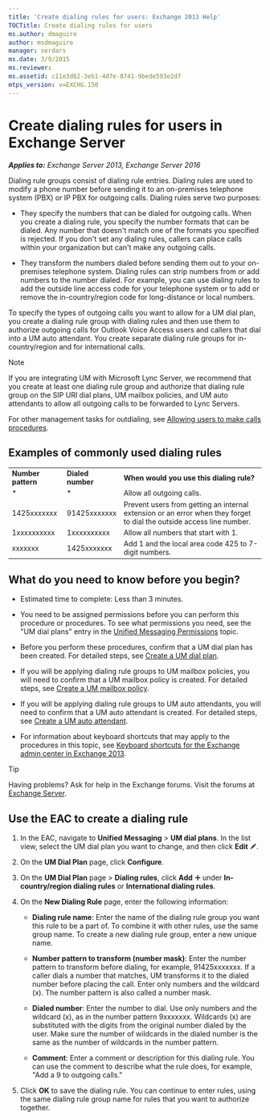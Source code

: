 ```yaml
---
title: 'Create dialing rules for users: Exchange 2013 Help'
TOCTitle: Create dialing rules for users
ms.author: dmaguire
author: msdmaguire
manager: serdars
ms.date: 3/9/2015
ms.reviewer:
ms.assetid: c11e3d62-3eb1-4d7e-8741-9bede593e2df
mtps_version: v=EXCHG.150
---
```


# Create dialing rules for users in Exchange Server

_**Applies to:** Exchange Server 2013, Exchange Server 2016_

Dialing rule groups consist of dialing rule entries. Dialing rules are used to modify a phone number before sending it to an on-premises telephone system (PBX) or IP PBX for outgoing calls. Dialing rules serve two purposes:

- They specify the numbers that can be dialed for outgoing calls. When you create a dialing rule, you specify the number formats that can be dialed. Any number that doesn't match one of the formats you specified is rejected. If you don't set any dialing rules, callers can place calls within your organization but can't make any outgoing calls.

- They transform the numbers dialed before sending them out to your on-premises telephone system. Dialing rules can strip numbers from or add numbers to the number dialed. For example, you can use dialing rules to add the outside line access code for your telephone system or to add or remove the in-country/region code for long-distance or local numbers.

To specify the types of outgoing calls you want to allow for a UM dial plan, you create a dialing rule group with dialing rules and then use them to authorize outgoing calls for Outlook Voice Access users and callers that dial into a UM auto attendant. You create separate dialing rule groups for in-country/region and for international calls.

> [!NOTE]
> If you are integrating UM with Microsoft Lync Server, we recommend that you create at least one dialing rule group and authorize that dialing rule group on the SIP URI dial plans, UM mailbox policies, and UM auto attendants to allow all outgoing calls to be forwarded to Lync Servers.

For other management tasks for outdialing, see [Allowing users to make calls procedures](allow-users-to-make-calls-procedures-exchange-2013-help.md).

## Examples of commonly used dialing rules

||||
|:-----|:-----|:-----|
|**Number pattern**|**Dialed number**|**When would you use this dialing rule?**|
|\*|\*|Allow all outgoing calls.|
|1425xxxxxxx|91425xxxxxxx|Prevent users from getting an internal extension or an error when they forget to dial the outside access line number.|
|1xxxxxxxxxx|1xxxxxxxxxx|Allow all numbers that start with 1.|
|xxxxxxx|1425xxxxxxx|Add 1 and the local area code 425 to 7-digit numbers.|

## What do you need to know before you begin?

- Estimated time to complete: Less than 3 minutes.

- You need to be assigned permissions before you can perform this procedure or procedures. To see what permissions you need, see the "UM dial plans" entry in the [Unified Messaging Permissions](https://technet.microsoft.com/library/d326c3bc-8f33-434a-bf02-a83cc26a5498.aspx) topic.

- Before you perform these procedures, confirm that a UM dial plan has been created. For detailed steps, see [Create a UM dial plan](create-um-dial-plan-exchange-2013-help.md).

- If you will be applying dialing rule groups to UM mailbox policies, you will need to confirm that a UM mailbox policy is created. For detailed steps, see [Create a UM mailbox policy](create-um-mailbox-policy-exchange-2013-help.md).

- If you will be applying dialing rule groups to UM auto attendants, you will need to confirm that a UM auto attendant is created. For detailed steps, see [Create a UM auto attendant](create-a-um-auto-attendant-exchange-2013-help.md).

- For information about keyboard shortcuts that may apply to the procedures in this topic, see [Keyboard shortcuts for the Exchange admin center in Exchange 2013](keyboard-shortcuts-in-the-exchange-admin-center-2013-help.md).

> [!TIP]
> Having problems? Ask for help in the Exchange forums. Visit the forums at [Exchange Server](https://go.microsoft.com/fwlink/p/?linkId=60612).

## Use the EAC to create a dialing rule

1. In the EAC, navigate to **Unified Messaging** \> **UM dial plans**. In the list view, select the UM dial plan you want to change, and then click **Edit** ![Edit icon](images/ITPro_EAC_EditIcon.gif).

2. On the **UM Dial Plan** page, click **Configure**.

3. On the **UM Dial Plan** page \> **Dialing rules**, click **Add** ![Add Icon](images/ITPro_EAC_AddIcon.gif) under **In-country/region dialing rules** or **International dialing rules**.

4. On the **New Dialing Rule** page, enter the following information:

   - **Dialing rule name**: Enter the name of the dialing rule group you want this rule to be a part of. To combine it with other rules, use the same group name. To create a new dialing rule group, enter a new unique name.

   - **Number pattern to transform (number mask)**: Enter the number pattern to transform before dialing, for example, 91425xxxxxxx. If a caller dials a number that matches, UM transforms it to the dialed number before placing the call. Enter only numbers and the wildcard (x). The number pattern is also called a number mask.

   - **Dialed number**: Enter the number to dial. Use only numbers and the wildcard (x), as in the number pattern 9xxxxxxx. Wildcards (x) are substituted with the digits from the original number dialed by the user. Make sure the number of wildcards in the dialed number is the same as the number of wildcards in the number pattern.

   - **Comment**: Enter a comment or description for this dialing rule. You can use the comment to describe what the rule does, for example, "Add a 9 to outgoing calls."

5. Click **OK** to save the dialing rule. You can continue to enter rules, using the same dialing rule group name for rules that you want to authorize together.

